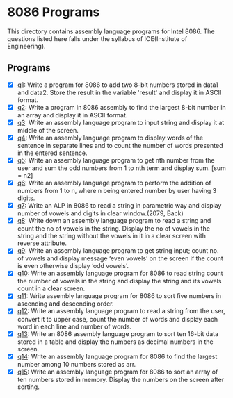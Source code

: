 # 8086 Programs

This directory contains assembly language programs for Intel 8086. The questions listed here falls under the syllabus of IOE(Institute of Engineering).

## Programs

- [x] [q1](q1.asm): Write a program for 8086 to add two 8-bit numbers stored in data1 and data2. Store the result in the variable 'result' and display it in ASCII format.
- [x] [q2](q2.asm): Write a program in 8086 assembly to find the largest 8-bit number in an array and display it in ASCII format.
- [x] [q3](q3.asm): Write an assembly language program to input string and display it at middle of the screen.
- [x] [q4](q4.asm): Write an assembly language program to display words of the sentence in separate lines and to count the number of words presented in the entered sentence.
- [x] [q5](q5.asm): Write an assembly language program to get nth number from the user and sum the odd numbers from 1 to nth term and display sum. [sum = n2]
- [x] [q6](q6.asm): Write an assembly language program to perform the addition of numbers from 1 to n, where n being entered number by user having 3 digits.
- [x] [q7](q7.asm): Write an ALP in 8086 to read a string in parametric way and display number of vowels and digits in clear window.(2079, Back)
- [x] [q8](q8.asm): Write down an assembly language program to read a string and count the no of vowels in the string. Display the no of vowels in the string and the string without the vowels in it in a clear screen with reverse attribute.
- [x] [q9](q9.asm): Write an assembly language program to get string input; count no. of vowels and display message ‘even vowels’ on the screen if the count is even otherwise display ‘odd vowels’.
- [x] [q10](q10.asm): Write an assembly language program for 8086 to read string count the number of vowels in the string and display the string and its vowels count in a clear screen.
- [x] [q11](q11.asm): Write assembly language program for 8086 to sort five numbers in ascending and descending order.
- [x] [q12](q12.asm): Write an assembly language program to read a string from the user, convert it to upper case, count the number of words and display each word in each line and number of words.
- [x] [q13](q13.asm): Write an 8086 assembly language program to sort ten 16-bit data stored in a table and display the numbers as decimal numbers in the screen.
- [x] [q14](q14.asm): Write an assembly language program for 8086 to find the largest number among 10 numbers stored as arr.
- [x] [q15](q15.asm): Write an assembly language program for 8086 to sort an array of ten numbers stored in memory. Display the numbers on the screen after sorting.
